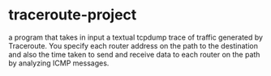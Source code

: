 # traceroute-project
a program that takes in input a textual tcpdump trace of traffic generated by Traceroute. You specify each router address on the path to the destination and also the time taken to send and receive data to each router on the path by analyzing ICMP  messages.
